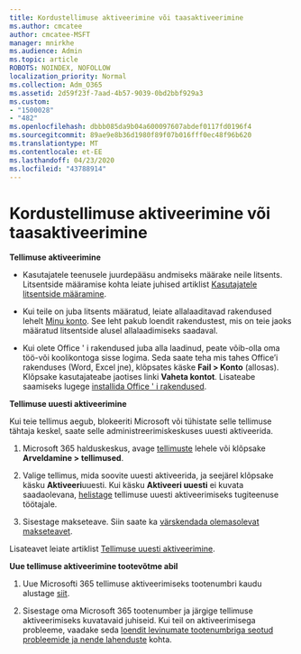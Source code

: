 ```yaml
---
title: Kordustellimuse aktiveerimine või taasaktiveerimine
ms.author: cmcatee
author: cmcatee-MSFT
manager: mnirkhe
ms.audience: Admin
ms.topic: article
ROBOTS: NOINDEX, NOFOLLOW
localization_priority: Normal
ms.collection: Adm_O365
ms.assetid: 2d59f23f-7aad-4b57-9039-0bd2bbf929a3
ms.custom:
- "1500028"
- "482"
ms.openlocfilehash: dbbb085da9b04a600097607abdef0117fd0196f4
ms.sourcegitcommit: 89ae9e8b36d1980f89f07b016fff0ec48f96b620
ms.translationtype: MT
ms.contentlocale: et-EE
ms.lasthandoff: 04/23/2020
ms.locfileid: "43788914"
---
```

# <a name="activate-or-reactivate-a-subscription"></a>Kordustellimuse aktiveerimine või taasaktiveerimine

**Tellimuse aktiveerimine**

- Kasutajatele teenusele juurdepääsu andmiseks määrake neile litsents. Litsentside määramise kohta leiate juhised artiklist [Kasutajatele litsentside määramine](https://docs.microsoft.com/microsoft-365/admin/manage/assign-licenses-to-users?view=o365-worldwide). 

- Kui teile on juba litsents määratud, leiate allalaaditavad rakendused lehelt [Minu konto](https://portal.office.com/account/#installs). See leht pakub loendit rakendustest, mis on teie jaoks määratud litsentside alusel allalaadimiseks saadaval. 

- Kui olete Office ' i rakendused juba alla laadinud, peate võib-olla oma töö-või koolikontoga sisse logima. Seda saate teha mis tahes Office’i rakenduses (Word, Excel jne), klõpsates käske **Fail > Konto** (allosas). Klõpsake kasutajateabe jaotises linki **Vaheta kontot**. Lisateabe saamiseks lugege [installida Office ' i rakendused](https://docs.microsoft.com/microsoft-365/admin/setup/install-applications). 

**Tellimuse uuesti aktiveerimine**

Kui teie tellimus aegub, blokeeriti Microsoft või tühistate selle tellimuse tähtaja keskel, saate selle administreerimiskeskuses uuesti aktiveerida.
  
1. Microsoft 365 halduskeskus, avage [tellimuste](https://go.microsoft.com/fwlink/p/?linkid=842054) lehele või klõpsake **Arveldamine > tellimused**.

2. Valige tellimus, mida soovite uuesti aktiveerida, ja seejärel klõpsake käsku **Aktiveeri**uuesti. Kui käsku **Aktiveeri uuesti** ei kuvata saadaolevana, [helistage](https://support.office.com/article/call-support-32a17ca7-6fa0-4870-8a8d-e25ba4ccfd4b) tellimuse uuesti aktiveerimiseks tugiteenuse töötajale.

3. Sisestage makseteave. Siin saate ka [värskendada olemasolevat makseteavet](https://docs.microsoft.com/microsoft-365/commerce/billing-and-payments/add-update-or-remove-credit-card-or-bank-account?view=o365-worldwide).

Lisateavet leiate artiklist [Tellimuse uuesti aktiveerimine](https://docs.microsoft.com/office365/admin/subscriptions-and-billing/reactivate-your-subscription).

**Uue tellimuse aktiveerimine tootevõtme abil**

1. Uue Microsofti 365 tellimuse aktiveerimiseks tootenumbri kaudu alustage [siit](https://support.office.com/article/where-to-enter-your-office-product-key-0a82e5ae-739e-4b92-a6f4-2ec780c185db). 

2. Sisestage oma Microsoft 365 tootenumber ja järgige tellimuse aktiveerimiseks kuvatavaid juhiseid. Kui teil on aktiveerimisega probleeme, vaadake seda [loendit levinumate tootenumbriga seotud probleemide ja nende lahenduste](https://docs.microsoft.com/microsoft-365/commerce/product-key-errors-and-solutions) kohta.
